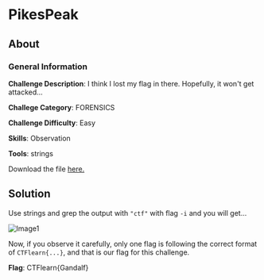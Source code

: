 # PikesPeak
## About

### General Information

__Challenge Description__: I think I lost my flag in there. Hopefully, it won't get attacked...

__Challege Category__: FORENSICS

__Challenge Difficulty__: Easy

__Skills__: Observation

__Tools__: strings

Download the file [here.](https://ctflearn.com/challenge/download/935)

## Solution

Use strings and grep the output with ```"ctf"``` with flag ```-i``` and you will get...

![Image1]()

Now, if you observe it carefully, only one flag is following the correct format of ```CTFlearn{...}```, and that is our flag for this challenge.

__Flag__: CTFlearn{Gandalf}
